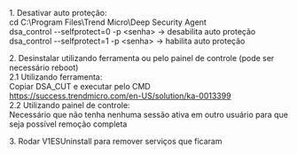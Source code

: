 1\. Desativar auto proteção:  
cd C:\\Program Files\\Trend Micro\\Deep Security Agent  
dsa_control --selfprotect=0 -p &lt;senha&gt; -> desabilita auto proteção  
dsa_control --selfprotect=1 -p &lt;senha&gt; -> habilita auto proteção

2\. Desinstalar utilizando ferramenta ou pelo painel de controle (pode ser necessário reboot)  
2.1 Utilizando ferramenta:  
Copiar DSA_CUT e executar pelo CMD  
https://success.trendmicro.com/en-US/solution/ka-0013399  
2.2 Utilizando painel de controle:  
Necessário que não tenha nenhuma sessão ativa em outro usuário para que seja possível remoção completa

3\. Rodar V1ESUninstall para remover serviços que ficaram